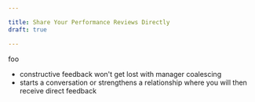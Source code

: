 ```yaml
---

title: Share Your Performance Reviews Directly
draft: true

---
```


foo

- constructive feedback won't get lost with manager coalescing
- starts a conversation or strengthens a relationship where you will then receive direct feedback
